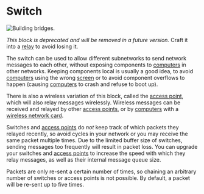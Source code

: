 # Switch

![Building bridges.](oredict:oc:switch)

*This block is deprecated and will be removed in a future version.* Craft it into a [relay](relay.md) to avoid losing it.

The switch can be used to allow different subnetworks to send network messages to each other, without exposing components to [computers](../general/computer.md) in other networks. Keeping components local is usually a good idea, to avoid [computers](../general/computer.md) using the wrong [screen](screen1.md) or to avoid component overflows to happen (causing [computers](../general/computer.md) to crash and refuse to boot up).

There is also a wireless variation of this block, called the [access point](accessPoint.md), which will also relay messages wirelessly. Wireless messages can be received and relayed by other [access points](accessPoint.md), or by [computers](../general/computer.md) with a [wireless network card](../item/wlanCard1.md).

Switches and [access points](accessPoint.md) do *not* keep track of which packets they relayed recently, so avoid cycles in your network or you may receive the same packet multiple times. Due to the limited buffer size of switches, sending messages too frequently will result in packet loss. You can upgrade your switches and [access points](accessPoint.md) to increase the speed with which they relay messages, as well as their internal message queue size.

Packets are only re-sent a certain number of times, so chaining an arbitrary number of switches or access points is not possible. By default, a packet will be re-sent up to five times.

